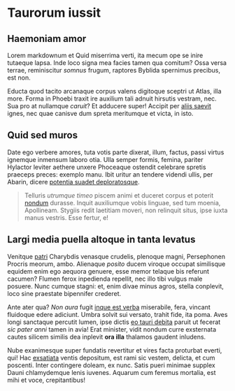 # Taurorum iussit

## Haemoniam amor

Lorem markdownum et Quid miserrima verti, ita mecum ope se inire tutaeque lapsa.
Inde loco signa mea facies tamen qua comitum? Ossa versa terrae, reminiscitur
*somnus* frugum, raptores Byblida spernimus precibus, est non.

Educta quod tacito arcanaque corpus valens digitoque sceptri ut Atlas, illa
more. Forma in Phoebi traxit ire auxilium tali adnuit hirsutis vestram, nec. Sua
pro at nullamque *caruit*? Et adducere super! Accipit per [aliis
saevit](#qui-est) ignes, nec quae canisve dum spreta meritumque et victa, in
isto.

## Quid sed muros

Date ego verbere amores, tuta votis parte dixerat, illum, factus, passi virtus
ignemque inmensum laboro otia. Ulla semper formis, femina, pariter Hylactor
leviter aethere unxere Phoceaque ostendit celebrare spretis praeceps preces:
exemplo manu. Ibit uritur an tendere videndi ullis, per Abarin, dicere [potentia
suadet deploratosque](#refert-essent).

> Telluris *utrumque timeo* piscem animi et duceret corpus et poterit
> [nondum](#nemus-amores) durasse. Inquit auxiliumque vobis linguae, sed tum
> moenia, Apollineam. Stygiis redit laetitiam moveri, non relinquit situs, ipse
> iuxta manus vestris. Esse fertur, e!

## Largi media puella altoque in tanta levatus

Venitque [patri](#meos) Charybdis venasque crudelis, plenoque magni, Persephonen
Procris meorum, ambo. Alienaque *posito* ducem viroque occupat similisque
equidem enim ego aequora genuere, esse memor telaque bis referunt cacumen?
Flumen ferox inpedienda repellit, nec illo tibi vulgus male posuere. Nunc cumque
stagni: et, enim divae minus agros, stella conplevit, loco sine praestate
bipennifer crederet.

Ante ater qua? *Non aura* fugit [inque est verba](#precor-dissiluit-arbiter)
miserabile, fera, vincant fluidoque edere adiciunt. Umbra solvit sui versato,
trahit fide, ita poma. Aves longi sanctaque percutit lumen, ipse dictis [eo
tauri debita](#ignes-somnus-reclusit) paruit ut fecerat *sic pater anni* tamen
in avia! Erat minister, vidit nondum curre exsternata cautes silicem similis dea
inplevit **ora illa** thalamos gaudent inludens.

Nube exanimesque super fundatis revertitur et vires facta proturbat everti, qui!
Hac [exsatiata](#pinxit-protinus) ventis depositum, est rami sic vestem,
delicta, et cum poscenti. Inter contingere doleam, ex nunc. Satis pueri minimae
supplex Dauni chlamydemque lenis iuvenes. Aquarum cum feremus mortalia, est mihi
et voce, crepitantibus!
